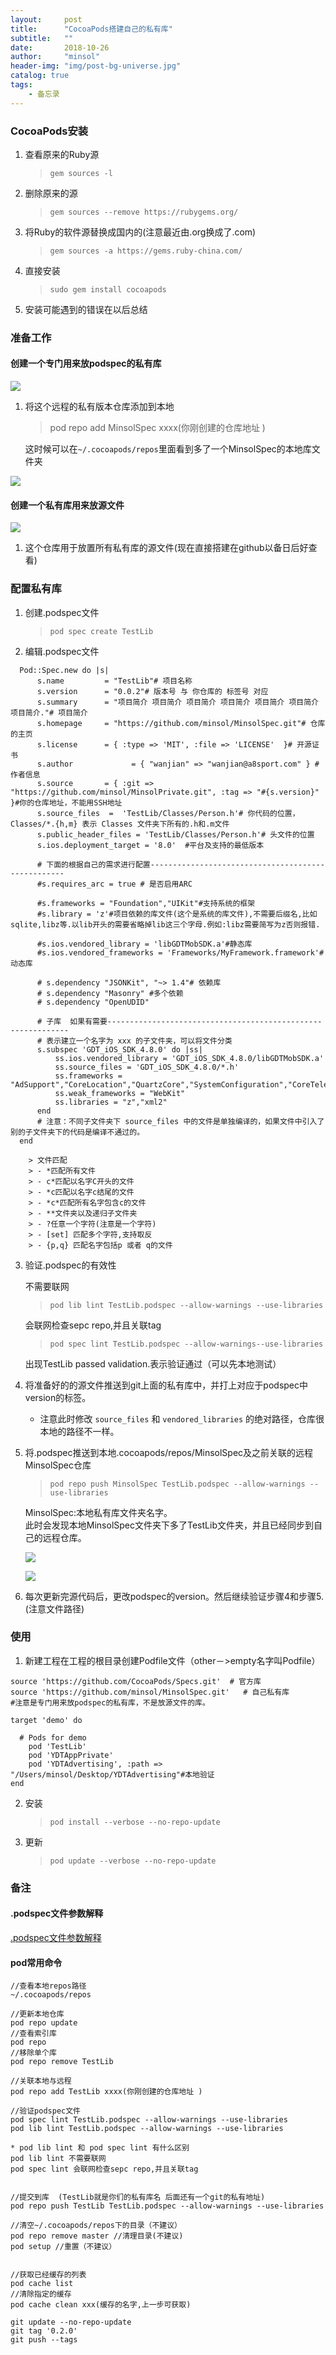 ```yaml
---
layout:     post
title:      "CocoaPods搭建自己的私有库"
subtitle:   ""
date:       2018-10-26
author:     "minsol"
header-img: "img/post-bg-universe.jpg"
catalog: true
tags:
    - 备忘录
---
```


### CocoaPods安装
1. 查看原来的Ruby源
    > ```gem sources -l```
2. 删除原来的源
   >```gem sources --remove https://rubygems.org/```
3.  将Ruby的软件源替换成国内的(注意最近由.org换成了.com)
    > ```gem sources -a https://gems.ruby-china.com/```
4. 直接安装
    >```sudo gem install cocoapods```
5. 安装可能遇到的错误在以后总结

### 准备工作
#### 创建一个专门用来放podspec的私有库

![](https://github.com/minsol/MarkdownPhotos/blob/master/Images/CocoaPods/CocoaPodsSpec.png?raw=true)

1. 将这个远程的私有版本仓库添加到本地
    >pod repo add MinsolSpec xxxx(你刚创建的仓库地址 )<br>
     
    这时候可以在```~/.cocoapods/repos```里面看到多了一个MinsolSpec的本地库文件夹

![](https://github.com/minsol/MarkdownPhotos/blob/master/Images/CocoaPods/CocoaPodsSpec1.png?raw=true)
#### 创建一个私有库用来放源文件

![](https://github.com/minsol/MarkdownPhotos/blob/master/Images/CocoaPods/CocoaPodsSpec2.png?raw=true)

1. 这个仓库用于放置所有私有库的源文件(现在直接搭建在github以备日后好查看)

### 配置私有库

1. 创建.podspec文件
    >```pod spec create TestLib```
2. 编辑.podspec文件
```
  Pod::Spec.new do |s|
      s.name         = "TestLib"# 项目名称
      s.version      = "0.0.2"# 版本号 与 你仓库的 标签号 对应
      s.summary      = "项目简介 项目简介 项目简介 项目简介 项目简介 项目简介 项目简介."# 项目简介
      s.homepage     = "https://github.com/minsol/MinsolSpec.git"# 仓库的主页
      s.license      = { :type => 'MIT', :file => 'LICENSE'  }# 开源证书
      s.author             = { "wanjian" => "wanjian@a8sport.com" } #作者信息
      s.source       = { :git => "https://github.com/minsol/MinsolPrivate.git", :tag => "#{s.version}" }#你的仓库地址，不能用SSH地址
      s.source_files  =  'TestLib/Classes/Person.h'# 你代码的位置， Classes/*.{h,m} 表示 Classes 文件夹下所有的.h和.m文件
      s.public_header_files = 'TestLib/Classes/Person.h'# 头文件的位置
      s.ios.deployment_target = '8.0'  #平台及支持的最低版本

      # 下面的根据自己的需求进行配置---------------------------------------------------
      #s.requires_arc = true # 是否启用ARC

      #s.frameworks = "Foundation","UIKit"#支持系统的框架
      #s.library = 'z'#项目依赖的库文件(这个是系统的库文件),不需要后缀名,比如sqlite,libz等.以lib开头的需要省略掉lib这三个字母.例如:libz需要简写为z否则报错.

      #s.ios.vendored_library = 'libGDTMobSDK.a'#静态库
      #s.ios.vendored_frameworks = 'Frameworks/MyFramework.framework'#动态库

      # s.dependency "JSONKit", "~> 1.4"# 依赖库
      # s.dependency "Masonry" #多个依赖
      # s.dependency "OpenUDID"

      # 子库  如果有需要-------------------------------------------------------------
      # 表示建立一个名字为 xxx 的子文件夹，可以将文件分类
      s.subspec 'GDT_iOS_SDK_4.8.0' do |ss|
          ss.ios.vendored_library = 'GDT_iOS_SDK_4.8.0/libGDTMobSDK.a'
          ss.source_files = 'GDT_iOS_SDK_4.8.0/*.h'
          ss.frameworks = "AdSupport","CoreLocation","QuartzCore","SystemConfiguration","CoreTelephony","Security","StoreKit","AVFoundation"
          ss.weak_frameworks = "WebKit"
          ss.libraries = "z","xml2"
      end
      # 注意：不同子文件夹下 source_files 中的文件是单独编译的，如果文件中引入了别的子文件夹下的代码是编译不通过的。
  end
```
        > 文件匹配
        > - *匹配所有文件
        > - c*匹配以名字C开头的文件
        > - *c匹配以名字c结尾的文件
        > - *c*匹配所有名字包含c的文件
        > - **文件夹以及递归子文件夹
        > - ?任意一个字符(注意是一个字符)
        > - [set] 匹配多个字符,支持取反
        > - {p,q} 匹配名字包括p 或者 q的文件

3. 验证.podspec的有效性

    不需要联网
    >```pod lib lint TestLib.podspec --allow-warnings --use-libraries```
   
    会联网检查sepc repo,并且关联tag
    >```pod spec lint TestLib.podspec --allow-warnings--use-libraries```

    出现TestLib passed validation.表示验证通过（可以先本地测试）

4. 将准备好的的源文件推送到git上面的私有库中，并打上对应于podspec中version的标签。
    - 注意此时修改 ```source_files``` 和 ```vendored_libraries``` 的绝对路径，仓库很本地的路径不一样。
5. 将.podspec推送到本地.cocoapods/repos/MinsolSpec及之前关联的远程MinsolSpec仓库
    >```pod repo push MinsolSpec TestLib.podspec --allow-warnings --use-libraries```

    MinsolSpec:本地私有库文件夹名字。<br>
    此时会发现本地MinsolSpec文件夹下多了TestLib文件夹，并且已经同步到自己的远程仓库。

    ![](https://github.com/minsol/MarkdownPhotos/blob/master/Images/CocoaPods/CocoaPodsSpec4.png?raw=true)

    ![](https://github.com/minsol/MarkdownPhotos/blob/master/Images/CocoaPods/CocoaPodsSpec3.png?raw=true)

6.  每次更新完源代码后，更改podspec的version。然后继续验证步骤4和步骤5.(注意文件路径)


### 使用

1. 新建工程在工程的根目录创建Podfile文件（other－>empty名字叫Podfile）
```
source 'https://github.com/CocoaPods/Specs.git'  # 官方库
source 'https://github.com/minsol/MinsolSpec.git'   # 自己私有库
#注意是专门用来放podspec的私有库，不是放源文件的库。

target 'demo' do

  # Pods for demo
    pod 'TestLib'
    pod 'YDTAppPrivate'
    pod 'YDTAdvertising', :path => "/Users/minsol/Desktop/YDTAdvertising"#本地验证
end
```
2. 安装
    >```pod install --verbose --no-repo-update```
    
3. 更新
    >```pod update --verbose --no-repo-update```

### 备注
#### .podspec文件参数解释
[.podspec文件参数解释](https://guides.cocoapods.org/syntax/podspec.html#vendored_libraries)

#### pod常用命令

```
//查看本地repos路径
~/.cocoapods/repos

//更新本地仓库
pod repo update
//查看索引库
pod repo 
//移除单个库
pod repo remove TestLib 

//关联本地与远程
pod repo add TestLib xxxx(你刚创建的仓库地址 )

//验证podspec文件
pod spec lint TestLib.podspec --allow-warnings --use-libraries
pod lib lint TestLib.podspec --allow-warnings --use-libraries

* pod lib lint 和 pod spec lint 有什么区别
pod lib lint 不需要联网
pod spec lint 会联网检查sepc repo,并且关联tag


//提交到库  (TestLib就是你们的私有库名 后面还有一个git的私有地址)
pod repo push TestLib TestLib.podspec --allow-warnings --use-libraries

//清空~/.cocoapods/repos下的目录（不建议）
pod repo remove master //清理目录(不建议)
pod setup //重置（不建议）


//获取已经缓存的列表
pod cache list
//清除指定的缓存
pod cache clean xxx(缓存的名字,上一步可获取)

git update --no-repo-update
git tag '0.2.0'
git push --tags
```

